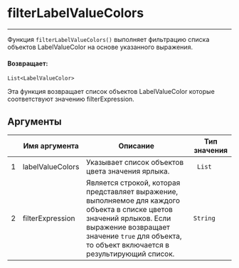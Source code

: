 # filterLabelValueColors

---

Функция `filterLabelValueColors()` выполняет фильтрацию списка объектов LabelValueColor на основе указанного выражения.

#### Возвращает:

`List<LabelValueColor>`

Эта функция возвращает список объектов LabelValueColor которые соответствуют значению
filterExpression.

## Аргументы

|  | Имя аргумента | Описание | Тип значения |
| --- | --- | --- | --- |
| 1 | labelValueColors | Указывает список объектов цвета значения ярлыка. |` List` |
| 2 | filterExpression | Является строкой, которая представляет выражение, выполняемое для каждого объекта в списке цветов значений ярлыков. Если выражение возвращает значение `true` для объекта, то объект включается в результирующий список. | `String` |

